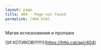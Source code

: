```yaml
---
layout: page
title: 404 - Page not found
permalink: /404.html
---
```


Магия исчезновения и пропажи

![И КОТИКОВ!!!!!!!}(https://http.cat/api/404)
